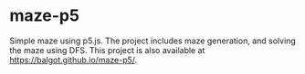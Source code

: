 # maze-p5

Simple maze using p5.js. The project includes maze generation, and solving the maze using DFS.
This project is also available at <https://balgot.github.io/maze-p5/>.
